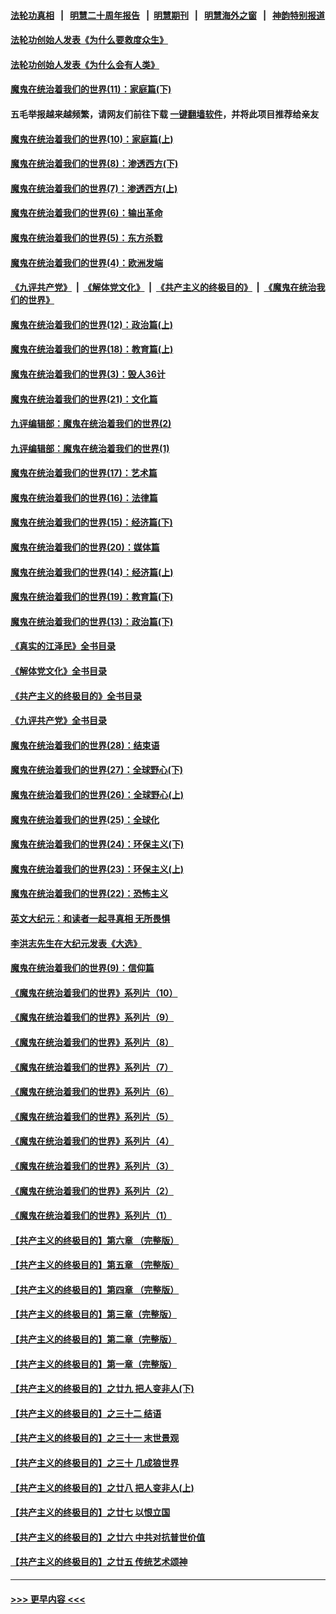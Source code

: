 #### [法轮功真相](https://github.com/gfw-breaker/truth/blob/master/README.md?t=0) &nbsp;&nbsp;|&nbsp;&nbsp; [明慧二十周年报告](https://github.com/gfw-breaker/mh-reports/blob/master/README.md?t=0) &nbsp;&nbsp;|&nbsp;&nbsp;[明慧期刊](https://github.com/gfw-breaker/mh-qikan) &nbsp;&nbsp;|&nbsp;&nbsp; [明慧海外之窗](https://github.com/gfw-breaker/mh-news/blob/master/README.md?t=0) &nbsp;&nbsp;|&nbsp;&nbsp; [神韵特别报道](https://github.com/gfw-breaker/mh-news/blob/master/shenyun.md?t=0)
#### [法轮功创始人发表《为什么要救度众生》](../pages/nsc422/n13975246.md?t=05211843) 
#### [法轮功创始人发表《为什么会有人类》](../pages/nsc422/n13912117.md?t=05211843) 
#### [魔鬼在统治着我们的世界(11)：家庭篇(下)](../pages/nsc422/n10440961.md?t=05211843) 
#### 五毛举报越来越频繁，请网友们前往下载 [一键翻墙软件](https://github.com/gfw-breaker/ssr-accounts)，并将此项目推荐给亲友
#### [魔鬼在统治着我们的世界(10)：家庭篇(上)](../pages/nsc422/n10435448.md?t=05211843) 
#### [魔鬼在统治着我们的世界(8)：渗透西方(下)](../pages/nsc422/n10429603.md?t=05211843) 
#### [魔鬼在统治着我们的世界(7)：渗透西方(上)](../pages/nsc422/n10426013.md?t=05211843) 
#### [魔鬼在统治着我们的世界(6)：输出革命](../pages/nsc422/n10421536.md?t=05211843) 
#### [魔鬼在统治着我们的世界(5)：东方杀戮](../pages/nsc422/n10417707.md?t=05211843) 
#### [魔鬼在统治着我们的世界(4)：欧洲发端](../pages/nsc422/n10414890.md?t=05211843) 
#### [《九评共产党》](https://github.com/begood0513/9ping.md/blob/master/README.md) &nbsp;|&nbsp; [《解体党文化》](../../../../jtdwh.md/blob/master/README.md)  &nbsp;|&nbsp; [《共产主义的终极目的》](../../../../gczydzjmd.md/blob/master/README.md) &nbsp;|&nbsp; [《魔鬼在统治我们的世界》](../../../../mgztzwmdsj.md/blob/master/README.md) 
#### [魔鬼在统治着我们的世界(12)：政治篇(上)](../pages/nsc422/n10444576.md?t=05211843) 
#### [魔鬼在统治着我们的世界(18)：教育篇(上)](../pages/nsc422/n10526970.md?t=05211843) 
#### [魔鬼在统治着我们的世界(3)：毁人36计](../pages/nsc422/n10411583.md?t=05211843) 
#### [魔鬼在统治着我们的世界(21)：文化篇](../pages/nsc422/n10597706.md?t=05211843) 
#### [九评编辑部：魔鬼在统治着我们的世界(2)](../pages/nsc422/n10410036.md?t=05211843) 
#### [九评编辑部：魔鬼在统治着我们的世界(1)](../pages/nsc422/n10406825.md?t=05211843) 
#### [魔鬼在统治着我们的世界(17)：艺术篇](../pages/nsc422/n10499093.md?t=05211843) 
#### [魔鬼在统治着我们的世界(16)：法律篇](../pages/nsc422/n10485969.md?t=05211843) 
#### [魔鬼在统治着我们的世界(15)：经济篇(下)](../pages/nsc422/n10469975.md?t=05211843) 
#### [魔鬼在统治着我们的世界(20)：媒体篇](../pages/nsc422/n10586579.md?t=05211843) 
#### [魔鬼在统治着我们的世界(14)：经济篇(上)](../pages/nsc422/n10457370.md?t=05211843) 
#### [魔鬼在统治着我们的世界(19)：教育篇(下)](../pages/nsc422/n10564808.md?t=05211843) 
#### [魔鬼在统治着我们的世界(13)：政治篇(下)](../pages/nsc422/n10448270.md?t=05211843) 
#### [《真实的江泽民》全书目录](../pages/nsc422/n13721399.md?t=05211843) 
#### [《解体党文化》全书目录](../pages/nsc422/n13721157.md?t=05211843) 
#### [《共产主义的终极目的》全书目录](../pages/nsc422/n13721048.md?t=05211843) 
#### [《九评共产党》全书目录](../pages/nsc422/n13708085.md?t=05211843) 
#### [魔鬼在统治着我们的世界(28)：结束语](../pages/nsc422/n10936246.md?t=05211843) 
#### [魔鬼在统治着我们的世界(27)：全球野心(下)](../pages/nsc422/n10928319.md?t=05211843) 
#### [魔鬼在统治着我们的世界(26)：全球野心(上)](../pages/nsc422/n10900318.md?t=05211843) 
#### [魔鬼在统治着我们的世界(25)：全球化](../pages/nsc422/n10788205.md?t=05211843) 
#### [魔鬼在统治着我们的世界(24)：环保主义(下)](../pages/nsc422/n10695307.md?t=05211843) 
#### [魔鬼在统治着我们的世界(23)：环保主义(上)](../pages/nsc422/n10688613.md?t=05211843) 
#### [魔鬼在统治着我们的世界(22)：恐怖主义](../pages/nsc422/n10614727.md?t=05211843) 
#### [英文大纪元：和读者一起寻真相 无所畏惧](../pages/nsc422/n12542027.md?t=05211843) 
#### [李洪志先生在大纪元发表《大选》](../pages/nsc422/n12534746.md?t=05211843) 
#### [魔鬼在统治着我们的世界(9)：信仰篇](../pages/nsc422/n10432159.md?t=05211843) 
#### [《魔鬼在统治着我们的世界》系列片（10）](../pages/nsc422/n12292670.md?t=05211843) 
#### [《魔鬼在统治着我们的世界》系列片（9）](../pages/nsc422/n12290859.md?t=05211843) 
#### [《魔鬼在统治着我们的世界》系列片（8）](../pages/nsc422/n12287445.md?t=05211843) 
#### [《魔鬼在统治着我们的世界》系列片（7）](../pages/nsc422/n12283425.md?t=05211843) 
#### [《魔鬼在统治着我们的世界》系列片（6）](../pages/nsc422/n12282314.md?t=05211843) 
#### [《魔鬼在统治着我们的世界》系列片（5）](../pages/nsc422/n12281419.md?t=05211843) 
#### [《魔鬼在统治着我们的世界》系列片（4）](../pages/nsc422/n12274024.md?t=05211843) 
#### [《魔鬼在统治着我们的世界》系列片（3）](../pages/nsc422/n12271322.md?t=05211843) 
#### [《魔鬼在统治着我们的世界》系列片（2）](../pages/nsc422/n12269049.md?t=05211843) 
#### [《魔鬼在统治着我们的世界》系列片（1）](../pages/nsc422/n12267575.md?t=05211843) 
#### [【共产主义的终极目的】第六章 （完整版）](../pages/nsc422/n11428913.md?t=05211843) 
#### [【共产主义的终极目的】第五章 （完整版）](../pages/nsc422/n11428912.md?t=05211843) 
#### [【共产主义的终极目的】第四章 （完整版）](../pages/nsc422/n11428907.md?t=05211843) 
#### [【共产主义的终极目的】第三章（完整版）](../pages/nsc422/n11428848.md?t=05211843) 
#### [【共产主义的终极目的】第二章（完整版）](../pages/nsc422/n11428831.md?t=05211843) 
#### [【共产主义的终极目的】第一章（完整版）](../pages/nsc422/n11417651.md?t=05211843) 
#### [【共产主义的终极目的】之廿九 把人变非人(下)](../pages/nsc422/n11344140.md?t=05211843) 
#### [【共产主义的终极目的】之三十二 结语](../pages/nsc422/n11360535.md?t=05211843) 
#### [【共产主义的终极目的】之三十一 末世景观](../pages/nsc422/n11351129.md?t=05211843) 
#### [【共产主义的终极目的】之三十 几成狼世界](../pages/nsc422/n11348280.md?t=05211843) 
#### [【共产主义的终极目的】之廿八 把人变非人(上)](../pages/nsc422/n11340492.md?t=05211843) 
#### [【共产主义的终极目的】之廿七 以恨立国](../pages/nsc422/n11336944.md?t=05211843) 
#### [【共产主义的终极目的】之廿六 中共对抗普世价值](../pages/nsc422/n11324785.md?t=05211843) 
#### [【共产主义的终极目的】之廿五 传统艺术颂神](../pages/nsc422/n11296396.md?t=05211843) 

----
#### [ >>> 更早内容 <<< ](../indexes/nsc422-earlier.md)

